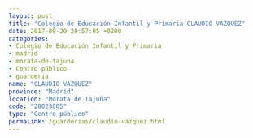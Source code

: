 ```yaml
---
layout: post
title: "Colegio de Educación Infantil y Primaria CLAUDIO VAZQUEZ"
date: 2017-09-20 20:57:05 +0200
categories:
- Colegio de Educación Infantil y Primaria
- madrid
- morata-de-tajuna
- Centro público
- guarderia
name: "CLAUDIO VAZQUEZ"
province: "Madrid"
location: "Morata de Tajuña"
code: "28023005"
type: "Centro público"
permalink: /guarderias/claudio-vazquez.html
---
```

